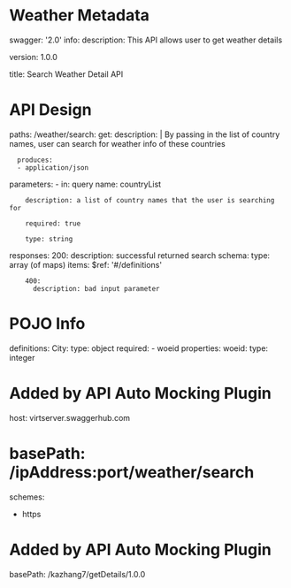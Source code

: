 # Weather Metadata
swagger: '2.0'
info:
  description: This API allows user to get weather details
  
  version: 1.0.0
  
  title: Search Weather Detail API

# API Design
paths:
  /weather/search:
    get:
      description: |
        By passing in the list of country names, user can search for
        weather info of these countries
      
      produces:
      - application/json
      
parameters:
      - in: query
        name: countryList
        
        description: a list of country names that the user is searching for
        
        required: true
        
        type: string
  
responses:
        200:
          description: successful returned search 
          schema:
              type: array (of maps)
              items: 
                $ref: '#/definitions'
            
        400:
          description: bad input parameter

# POJO Info
definitions:
  City:
    type: object
    required:
    - woeid
    properties:
      woeid:
        type: integer
  
# Added by API Auto Mocking Plugin
host: virtserver.swaggerhub.com
# basePath: /ipAddress:port/weather/search
schemes:
 - https
# Added by API Auto Mocking Plugin
basePath: /kazhang7/getDetails/1.0.0
